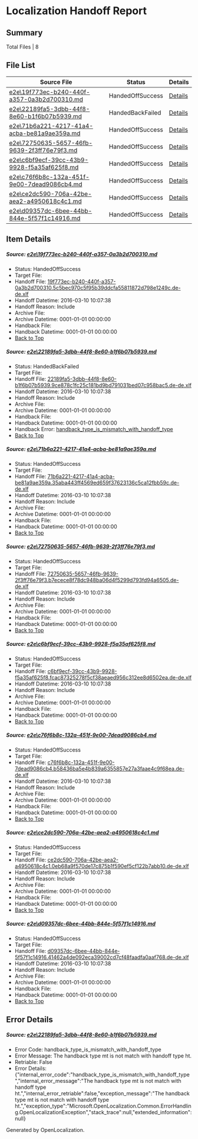 # <a name='report-top'></a> Localization Handoff Report

## Summary
 Total Files | 8

## File List
 Source File | Status | Details 
 ----------- | ------ | ------- 
 [e2e\19f773ec-b240-440f-a357-0a3b2d700310.md](https://github.com/OpenLocalizationTest/oltest/blob/f1b91d62be138a10e07c26f6a2b7cc03d80893d6/e2e/19f773ec-b240-440f-a357-0a3b2d700310.md) | HandedOffSuccess | [Details](#43315e3889798e218112cbdd722c8037b4a6a5381)
 [e2e\22189fa5-3dbb-44f8-8e60-b1f6b07b5939.md](https://github.com/OpenLocalizationTest/oltest/blob/1b072c0ba97210d6090c3b5905cea10924234290/e2e/22189fa5-3dbb-44f8-8e60-b1f6b07b5939.md) | HandedBackFailed | [Details](#5e2e0d1d816e93a35432420aefc9d4e02530f8472)
 [e2e\71b6a221-4217-41a4-acba-be81a9ae359a.md](https://github.com/OpenLocalizationTest/oltest/blob/c72bafff25762346ef23e4a5dd6908ff83ba7658/e2e/71b6a221-4217-41a4-acba-be81a9ae359a.md) | HandedOffSuccess | [Details](#46bec2fbd4a15d1df9e1c9abf8c254592a45dc795)
 [e2e\72750635-5657-46fb-9639-2f3ff76e79f3.md](https://github.com/OpenLocalizationTest/oltest/blob/fa17715e3665a3ce39df16eac74ab036b8b5d4ff/e2e/72750635-5657-46fb-9639-2f3ff76e79f3.md) | HandedOffSuccess | [Details](#b8eb6b5d4680f868b7df332142307b0239dba5306)
 [e2e\c6bf9ecf-39cc-43b9-9928-f5a35af625f8.md](https://github.com/OpenLocalizationTest/oltest/blob/fc6d2dee5c14a71bd07d10543397d3e9f81e4804/e2e/c6bf9ecf-39cc-43b9-9928-f5a35af625f8.md) | HandedOffSuccess | [Details](#7cc90262e9096f3d9cbae23c7eb09a613811ea277)
 [e2e\c76f6b8c-132a-451f-9e00-7dead9086cb4.md](https://github.com/OpenLocalizationTest/oltest/blob/898fd2006f83895972a44157e2bcafe91c8b4cf2/e2e/c76f6b8c-132a-451f-9e00-7dead9086cb4.md) | HandedOffSuccess | [Details](#ef4965f27f903c94e9f0a53f1ce844061902f4338)
 [e2e\ce2dc590-706a-42be-aea2-a4950618c4c1.md](https://github.com/OpenLocalizationTest/oltest/blob/f1b91d62be138a10e07c26f6a2b7cc03d80893d6/e2e/ce2dc590-706a-42be-aea2-a4950618c4c1.md) | HandedOffSuccess | [Details](#88d6d02a8930b736f6e3baabbe9837f5bcd3363f9)
 [e2e\d09357dc-6bee-44bb-844e-5f57f1c14916.md](https://github.com/OpenLocalizationTest/oltest/blob/51d41eb2212ba239e9eabadba8acca3bb472e9b9/e2e/d09357dc-6bee-44bb-844e-5f57f1c14916.md) | HandedOffSuccess | [Details](#2b404fb1ffa8ca95818757c62d3f7c5f20b4a57910)

## Item Details
##### <a name='43315e3889798e218112cbdd722c8037b4a6a5381'></a> Source: [e2e\19f773ec-b240-440f-a357-0a3b2d700310.md](https://github.com/OpenLocalizationTest/oltest/blob/f1b91d62be138a10e07c26f6a2b7cc03d80893d6/e2e/19f773ec-b240-440f-a357-0a3b2d700310.md)
* Status: HandedOffSuccess
* Target File: 
* Handoff File: [19f773ec-b240-440f-a357-0a3b2d700310.5c5bec970c5f95b39ddcfa55811872d798e1249c.de-de.xlf](https://github.com/OpenLocalizationTestOrg/olhandoff/blob/7c8d2bba8063e60d2da1fb567d29cbe33a7c2123/ol-handoff/OpenLocalizationTestOrg/oltest.de-de/xinjiang/19f773ec-b240-440f-a357-0a3b2d700310.5c5bec970c5f95b39ddcfa55811872d798e1249c.de-de.xlf)
* Handoff Datetime: 2016-03-10 10:07:38
* Handoff Reason: Include
* Archive File: 
* Archive Datetime: 0001-01-01 00:00:00
* Handback File: 
* Handback Datetime: 0001-01-01 00:00:00
* [Back to Top](#report-top)

##### <a name='5e2e0d1d816e93a35432420aefc9d4e02530f8472'></a> Source: [e2e\22189fa5-3dbb-44f8-8e60-b1f6b07b5939.md](https://github.com/OpenLocalizationTest/oltest/blob/1b072c0ba97210d6090c3b5905cea10924234290/e2e/22189fa5-3dbb-44f8-8e60-b1f6b07b5939.md)
* Status: HandedBackFailed
* Target File: 
* Handoff File: [22189fa5-3dbb-44f8-8e60-b1f6b07b5939.9ce878c1fc25c181bd9bd791031bed07c958bac5.de-de.xlf](https://github.com/OpenLocalizationTestOrg/olhandoff/blob/7c8d2bba8063e60d2da1fb567d29cbe33a7c2123/ol-handoff/OpenLocalizationTestOrg/oltest.de-de/xinjiang/22189fa5-3dbb-44f8-8e60-b1f6b07b5939.9ce878c1fc25c181bd9bd791031bed07c958bac5.de-de.xlf)
* Handoff Datetime: 2016-03-10 10:07:38
* Handoff Reason: Include
* Archive File: 
* Archive Datetime: 0001-01-01 00:00:00
* Handback File: 
* Handback Datetime: 0001-01-01 00:00:00
* Handback Error: [handback_type_is_mismatch_with_handoff_type](#5e2e0d1d816e93a35432420aefc9d4e02530f8472handback_type_is_mismatch_with_handoff_type)
* [Back to Top](#report-top)

##### <a name='46bec2fbd4a15d1df9e1c9abf8c254592a45dc795'></a> Source: [e2e\71b6a221-4217-41a4-acba-be81a9ae359a.md](https://github.com/OpenLocalizationTest/oltest/blob/c72bafff25762346ef23e4a5dd6908ff83ba7658/e2e/71b6a221-4217-41a4-acba-be81a9ae359a.md)
* Status: HandedOffSuccess
* Target File: 
* Handoff File: [71b6a221-4217-41a4-acba-be81a9ae359a.35aba443ff4569ed659f37623136c5ca12fbb59c.de-de.xlf](https://github.com/OpenLocalizationTestOrg/olhandoff/blob/7c8d2bba8063e60d2da1fb567d29cbe33a7c2123/ol-handoff/OpenLocalizationTestOrg/oltest.de-de/xinjiang/71b6a221-4217-41a4-acba-be81a9ae359a.35aba443ff4569ed659f37623136c5ca12fbb59c.de-de.xlf)
* Handoff Datetime: 2016-03-10 10:07:38
* Handoff Reason: Include
* Archive File: 
* Archive Datetime: 0001-01-01 00:00:00
* Handback File: 
* Handback Datetime: 0001-01-01 00:00:00
* [Back to Top](#report-top)

##### <a name='b8eb6b5d4680f868b7df332142307b0239dba5306'></a> Source: [e2e\72750635-5657-46fb-9639-2f3ff76e79f3.md](https://github.com/OpenLocalizationTest/oltest/blob/fa17715e3665a3ce39df16eac74ab036b8b5d4ff/e2e/72750635-5657-46fb-9639-2f3ff76e79f3.md)
* Status: HandedOffSuccess
* Target File: 
* Handoff File: [72750635-5657-46fb-9639-2f3ff76e79f3.b7ecece8f78dc948ba06d4f5299d793fd94a6505.de-de.xlf](https://github.com/OpenLocalizationTestOrg/olhandoff/blob/7c8d2bba8063e60d2da1fb567d29cbe33a7c2123/ol-handoff/OpenLocalizationTestOrg/oltest.de-de/xinjiang/72750635-5657-46fb-9639-2f3ff76e79f3.b7ecece8f78dc948ba06d4f5299d793fd94a6505.de-de.xlf)
* Handoff Datetime: 2016-03-10 10:07:38
* Handoff Reason: Include
* Archive File: 
* Archive Datetime: 0001-01-01 00:00:00
* Handback File: 
* Handback Datetime: 0001-01-01 00:00:00
* [Back to Top](#report-top)

##### <a name='7cc90262e9096f3d9cbae23c7eb09a613811ea277'></a> Source: [e2e\c6bf9ecf-39cc-43b9-9928-f5a35af625f8.md](https://github.com/OpenLocalizationTest/oltest/blob/fc6d2dee5c14a71bd07d10543397d3e9f81e4804/e2e/c6bf9ecf-39cc-43b9-9928-f5a35af625f8.md)
* Status: HandedOffSuccess
* Target File: 
* Handoff File: [c6bf9ecf-39cc-43b9-9928-f5a35af625f8.fcac87325278f5cf38aeaed956c312ee8d6502ea.de-de.xlf](https://github.com/OpenLocalizationTestOrg/olhandoff/blob/7c8d2bba8063e60d2da1fb567d29cbe33a7c2123/ol-handoff/OpenLocalizationTestOrg/oltest.de-de/xinjiang/c6bf9ecf-39cc-43b9-9928-f5a35af625f8.fcac87325278f5cf38aeaed956c312ee8d6502ea.de-de.xlf)
* Handoff Datetime: 2016-03-10 10:07:38
* Handoff Reason: Include
* Archive File: 
* Archive Datetime: 0001-01-01 00:00:00
* Handback File: 
* Handback Datetime: 0001-01-01 00:00:00
* [Back to Top](#report-top)

##### <a name='ef4965f27f903c94e9f0a53f1ce844061902f4338'></a> Source: [e2e\c76f6b8c-132a-451f-9e00-7dead9086cb4.md](https://github.com/OpenLocalizationTest/oltest/blob/898fd2006f83895972a44157e2bcafe91c8b4cf2/e2e/c76f6b8c-132a-451f-9e00-7dead9086cb4.md)
* Status: HandedOffSuccess
* Target File: 
* Handoff File: [c76f6b8c-132a-451f-9e00-7dead9086cb4.b58436ba5e4b839a6355857e27a3faae4c9f68ea.de-de.xlf](https://github.com/OpenLocalizationTestOrg/olhandoff/blob/7c8d2bba8063e60d2da1fb567d29cbe33a7c2123/ol-handoff/OpenLocalizationTestOrg/oltest.de-de/xinjiang/c76f6b8c-132a-451f-9e00-7dead9086cb4.b58436ba5e4b839a6355857e27a3faae4c9f68ea.de-de.xlf)
* Handoff Datetime: 2016-03-10 10:07:38
* Handoff Reason: Include
* Archive File: 
* Archive Datetime: 0001-01-01 00:00:00
* Handback File: 
* Handback Datetime: 0001-01-01 00:00:00
* [Back to Top](#report-top)

##### <a name='88d6d02a8930b736f6e3baabbe9837f5bcd3363f9'></a> Source: [e2e\ce2dc590-706a-42be-aea2-a4950618c4c1.md](https://github.com/OpenLocalizationTest/oltest/blob/f1b91d62be138a10e07c26f6a2b7cc03d80893d6/e2e/ce2dc590-706a-42be-aea2-a4950618c4c1.md)
* Status: HandedOffSuccess
* Target File: 
* Handoff File: [ce2dc590-706a-42be-aea2-a4950618c4c1.0eb68a9f570de17c875b1f590ef5cf122b7abb10.de-de.xlf](https://github.com/OpenLocalizationTestOrg/olhandoff/blob/7c8d2bba8063e60d2da1fb567d29cbe33a7c2123/ol-handoff/OpenLocalizationTestOrg/oltest.de-de/xinjiang/ce2dc590-706a-42be-aea2-a4950618c4c1.0eb68a9f570de17c875b1f590ef5cf122b7abb10.de-de.xlf)
* Handoff Datetime: 2016-03-10 10:07:38
* Handoff Reason: Include
* Archive File: 
* Archive Datetime: 0001-01-01 00:00:00
* Handback File: 
* Handback Datetime: 0001-01-01 00:00:00
* [Back to Top](#report-top)

##### <a name='2b404fb1ffa8ca95818757c62d3f7c5f20b4a57910'></a> Source: [e2e\d09357dc-6bee-44bb-844e-5f57f1c14916.md](https://github.com/OpenLocalizationTest/oltest/blob/51d41eb2212ba239e9eabadba8acca3bb472e9b9/e2e/d09357dc-6bee-44bb-844e-5f57f1c14916.md)
* Status: HandedOffSuccess
* Target File: 
* Handoff File: [d09357dc-6bee-44bb-844e-5f57f1c14916.41462a4de092eca39002cd7cf48faadfa0aaf768.de-de.xlf](https://github.com/OpenLocalizationTestOrg/olhandoff/blob/7c8d2bba8063e60d2da1fb567d29cbe33a7c2123/ol-handoff/OpenLocalizationTestOrg/oltest.de-de/xinjiang/d09357dc-6bee-44bb-844e-5f57f1c14916.41462a4de092eca39002cd7cf48faadfa0aaf768.de-de.xlf)
* Handoff Datetime: 2016-03-10 10:07:38
* Handoff Reason: Include
* Archive File: 
* Archive Datetime: 0001-01-01 00:00:00
* Handback File: 
* Handback Datetime: 0001-01-01 00:00:00
* [Back to Top](#report-top)


## Error Details
##### <a name='5e2e0d1d816e93a35432420aefc9d4e02530f8472handback_type_is_mismatch_with_handoff_type'></a> Source: [e2e\22189fa5-3dbb-44f8-8e60-b1f6b07b5939.md](#5e2e0d1d816e93a35432420aefc9d4e02530f8472)
* Error Code: handback_type_is_mismatch_with_handoff_type
* Error Message: The handback type mt is not match with handoff type ht.
* Retriable: False
* Error Details: {"internal_error_code":"handback_type_is_mismatch_with_handoff_type","internal_error_message":"The handback type mt is not match with handoff type ht.","internal_error_retriable":false,"exception_message":"The handback type mt is not match with handoff type ht.","exception_type":"Microsoft.OpenLocalization.Common.ErrorHandling.OpenLocalizationException","stack_trace":null,"extended_information":null}


Generated by OpenLocalization.
